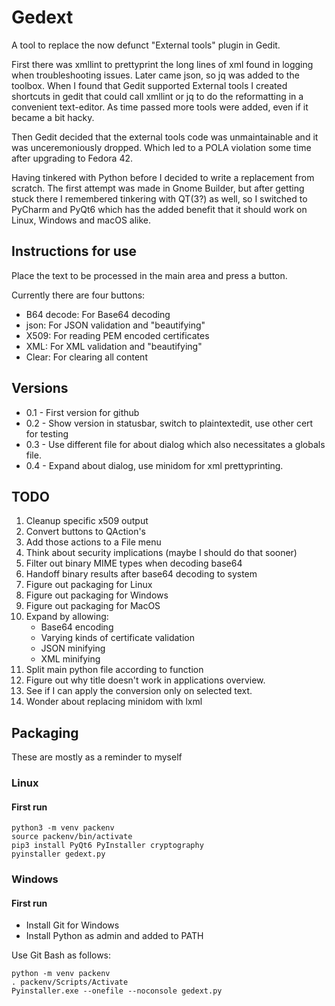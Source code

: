 # Gedext
A tool to replace the now defunct "External tools" plugin in Gedit. 

First there was xmllint to prettyprint the long lines of xml found
in logging when troubleshooting issues. Later came json, so jq was
added to the toolbox. When I found that Gedit supported External tools
I created shortcuts in gedit that could call xmllint or jq to do the
reformatting in a convenient text-editor.
As time passed more tools were added, even if it became a bit hacky.

Then Gedit decided that the external tools code was unmaintainable and
it was unceremoniously dropped. Which led to a POLA violation some time
after upgrading to Fedora 42.

Having tinkered with Python before I decided to write a replacement
from scratch. The first attempt was made in Gnome Builder, but after
getting stuck there I remembered tinkering with QT(3?) as well, so I
switched to PyCharm and PyQt6 which has the added benefit that it should
work on Linux, Windows and macOS alike.


## Instructions for use
Place the text to be processed in the main area and press a button.

Currently there are four buttons:
* B64 decode: For Base64 decoding
* json: For JSON validation and "beautifying"
* X509: For reading PEM encoded certificates
* XML: For XML validation and "beautifying"
* Clear: For clearing all content

## Versions
* 0.1 - First version for github
* 0.2 - Show version in statusbar, switch to plaintextedit, use other cert for testing
* 0.3 - Use different file for about dialog which also necessitates a globals file.
* 0.4 - Expand about dialog, use minidom for xml prettyprinting.

## TODO
1. Cleanup specific x509 output
2. Convert buttons to QAction's
3. Add those actions to a File menu
4. Think about security implications (maybe I should do that sooner)
5. Filter out binary MIME types when decoding base64
6. Handoff binary results after base64 decoding to system
7. Figure out packaging for Linux
8. Figure out packaging for Windows
9. Figure out packaging for MacOS
10. Expand by allowing:
    * Base64 encoding
    * Varying kinds of certificate validation
    * JSON minifying
    * XML minifying
12. Split main python file according to function
13. Figure out why title doesn't work in applications overview.
14. See if I can apply the conversion only on selected text.
15. Wonder about replacing minidom with lxml

## Packaging
These are mostly as a reminder to myself
### Linux
#### First run

    python3 -m venv packenv
    source packenv/bin/activate
    pip3 install PyQt6 PyInstaller cryptography
    pyinstaller gedext.py

### Windows
#### First run
* Install Git for Windows
* Install Python as admin and added to PATH

Use Git Bash as follows:

    python -m venv packenv
    . packenv/Scripts/Activate
    Pyinstaller.exe --onefile --noconsole gedext.py